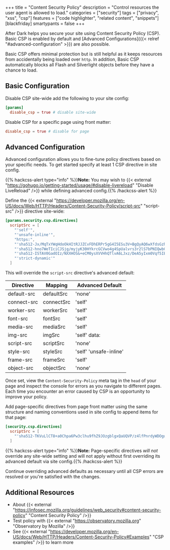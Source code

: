 +++
title = "Content Security Policy"
description = "Control resources the user agent is allowed to load."
categories = ["security"]
tags = ["privacy", "xss", "csp"]
features = ["code highlighter", "related content", "snippets"]
[blackfriday]
  smartypants = false
+++

After Dark helps you secure your site using Content Security Policy (CSP). Basic CSP is enabled by default and [Advanced Configurations]({{< relref "#advanced-configuration" >}}) are also possible.

Basic CSP offers minimal protection but is still helpful as it keeps resources from accidentally being loaded over `http`. In addition, Basic CSP automatically blocks all Flash and Silverlight objects before they have a chance to load.

## Basic Configuration

Disable CSP site-wide add the following to your site config:

```toml
[params]
  disable_csp = true # disable site-wide
```

Disable CSP for a specific page using front matter:

```toml
disable_csp = true # disable for page
```

## Advanced Configuration

Advanced configuration allows you to fine-tune policy directives based on your specific needs. To get started specify at least 1 CSP directive in site config.

{{% hackcss-alert type="info" %}}**Note:** You may wish to {{< external "https://gohugo.io/getting-started/usage/#disable-livereload" "Disable LiveReload" />}} while defining advanced config.{{% /hackcss-alert %}}

Define the {{< external "https://developer.mozilla.org/en-US/docs/Web/HTTP/Headers/Content-Security-Policy/script-src" "script-src" />}} directive site-wide:

```toml
[params.security.csp.directives]
  scriptSrc = [
    "'self'",
    "'unsafe-inline'",
    "https:",
    "'sha512-Jx/MqTxYWqHdoOkHItRJJZCvFDhERPr5gG4I5ESu3V+BgQyAQ6wXfdsGzhzmT0yyvkAWz2jbrn81q90RRJTSTg=='",
    "'sha512-hno7WeTIciCJSjg/myjyK30HYkrcGCVwo4g4SpUalvrs3r2lS7bPNIQwbCNypKbg7BZ1sA4AsGnk6Gq4NOKpGA=='",
    "'sha512-ISTAV0GadOIz/NXXHOS&+eCM0ysXVVHhQTlvA6LJxz/DeA5yIxm0Vqf5IE&+WH0yuuXkayAKtoZkQ326nch5f/fg=='",
    "'strict-dynamic'"
  ]
```

This will override the `script-src` directive's advanced default:

Directive | Mapping | Advanced Default
--- | --- | ---
default-src | defaultSrc | 'none'
connect-src | connectSrc | 'self'
worker-src | workerSrc | 'self'
font-src | fontSrc | 'self'
media-src | mediaSrc | 'self'
img-src | imgSrc | 'self' data:
script-src | scriptSrc | 'none'
style-src | styleSrc | 'self' 'unsafe-inline'
frame-src | frameSrc | 'self'
object-src | objectSrc | 'none'

Once set, view the `Content-Security-Policy` meta tag in the `head` of your page and inspect the console for errors as you navigate to different pages. Each time you encounter an error caused by CSP is an opportunity to improve your policy.

Add page-specific directives from page front matter using the same structure and naming conventions used in site config to append items for that page:

```toml
[security.csp.directives]
  scriptSrc = [
    "'sha512-TKVuLlCT8+a0Chpa6Pw3clhu9fhZ9JOzgblgxQaUQVP/z4lfPnrdyWDOgucORnS2qapWu/iPVG2d0ywyGH2NjA=='"
  ]
```

{{% hackcss-alert type="info" %}}**Note:** Page-specific directives _will not_ override any site-wide setting and will not apply without first overriding its advanced default via site config.{{% /hackcss-alert %}}

Continue overriding advanced defaults as necessary until all CSP errors are resolved or you're satisfied with the changes.

## Additional Resources

- About {{< external "https://infosec.mozilla.org/guidelines/web_security#content-security-policy" "Content Security Policy" />}}
- Test policy with {{< external "https://observatory.mozilla.org" "Observatory by Mozilla" />}}
- See {{< external "https://developer.mozilla.org/en-US/docs/Web/HTTP/Headers/Content-Security-Policy#Examples" "CSP examples" />}} to learn more
